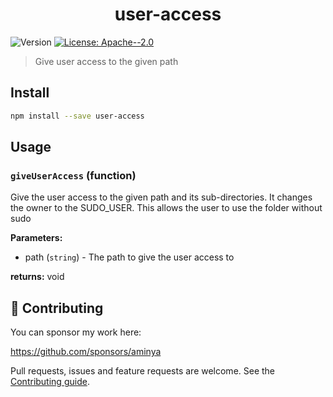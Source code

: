 <h1 align="center">user-access</h1>
<p>
  <img alt="Version" src="https://img.shields.io/badge/version-1.0.0-blue.svg?cacheSeconds=2592000" />
  <a href="#" target="_blank">
    <img alt="License: Apache--2.0" src="https://img.shields.io/badge/License-Apache--2.0-yellow.svg" />
  </a>
</p>

> Give user access to the given path

## Install

```sh
npm install --save user-access
```

## Usage

<!-- INSERT GENERATED DOCS START -->

### `giveUserAccess` (function)

Give the user access to the given path and its sub-directories. It changes the owner to the SUDO_USER. This allows
the user to use the folder without sudo

**Parameters:**

- path (`string`) - The path to give the user access to

**returns:** void

<!-- INSERT GENERATED DOCS END -->

## 🤝 Contributing

You can sponsor my work here:

https://github.com/sponsors/aminya

Pull requests, issues and feature requests are welcome.
See the [Contributing guide](https://github.com/aminya/setup-cpp/blob/master/CONTRIBUTING.md).
